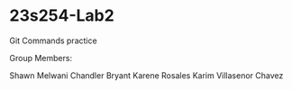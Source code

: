 # 23s254-Lab2
Git Commands practice

Group Members: 

Shawn Melwani
Chandler Bryant
Karene Rosales
Karim Villasenor Chavez
